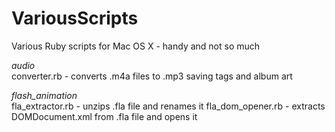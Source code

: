 VariousScripts
==============

Various Ruby scripts for Mac OS X - handy and not so much

*audio*<br>
converter.rb - converts .m4a files to .mp3 saving tags and album art

*flash_animation*<br>
fla_extractor.rb - unzips .fla file and renames it
fla_dom_opener.rb - extracts DOMDocument.xml from .fla file and opens it